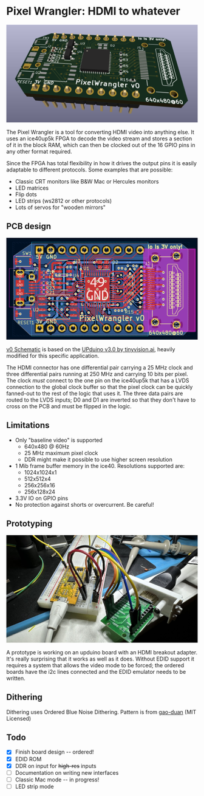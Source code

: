 # Pixel Wrangler: HDMI to whatever

![Rendering of the pre-production beta board](images/pcb-3d.png)

The Pixel Wrangler is a tool for converting HDMI video into anything else.
It uses an ice40up5k FPGA to decode the video stream and stores a section
of it in the block RAM, which can then be clocked out of the 16 GPIO pins
in any other format required.

Since the FPGA has total flexibility in how it drives the output pins
it is easily adaptable to different protocols.  Some examples that are possible:

* Classic CRT monitors like B&W Mac or Hercules monitors
* LED matrices
* Flip dots
* LED strips (ws2812 or other protocols)
* Lots of servos for "wooden mirrors"

## PCB design

![Early PCB layout with air wires](images/pcb.png)

[v0 Schematic](pcb/wrangler_v0.pdf) is based on the [UPduino v3.0 by tinyvision.ai](https://www.tindie.com/products/tinyvision_ai/upduino-v31-low-cost-lattice-ice40-fpga-board/),
heavily modified for this specific application.

The HDMI connector has one differential pair carrying a 25 MHz clock and three differential
pairs running at 250 MHz and carrying 10 bits per pixel.  The clock *must* connect
to the one pin on the ice40up5k that has a LVDS connection to the global clock buffer
so that the pixel clock can be quickly fanned-out to the rest of the logic that uses it.
The three data pairs are routed to the LVDS inputs; D0 and D1 are inverted so that they
don't have to cross on the PCB and must be flipped in the logic.

## Limitations

* Only "baseline video" is supported
  * 640x480 @ 60Hz
  * 25 MHz maximum pixel clock
  * DDR might make it possible to use higher screen resolution
* 1 Mib frame buffer memory in the ice40. Resolutions supported are:
  * 1024x1024x1
  * 512x512x4
  * 256x256x16
  * 256x128x24
* 3.3V IO on GPIO pins
* No protection against shorts or overcurrent. Be careful!


## Prototyping

![Prototype on a breadboard](images/breadboard.jpg)

A prototype is working on an upduino board with an HDMI breakout adapter.
It's really surprising that it works as well as it does.  Without EDID
support it requires a system that allows the video mode to be forced;
the ordered boards have the i2c lines connected and the EDID emulator
needs to be written.

## Dithering

Dithering uses Ordered Blue Noise Dithering. Pattern is from [gao-duan](https://github.com/gao-duan/BlueNoise) (MIT Licensed)

## Todo

* [X] Finish board design -- ordered!
* [X] EDID ROM
* [X] DDR on input for ~~high-res~~ inputs
* [ ] Documentation on writing new interfaces
* [ ] Classic Mac mode -- in progress!
* [ ] LED strip mode
